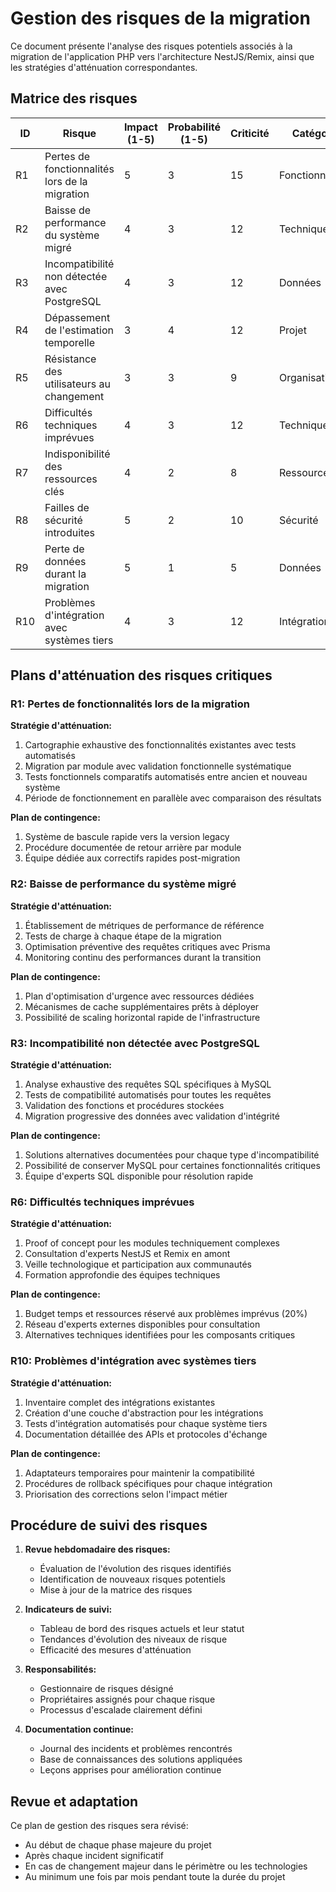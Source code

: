 # Gestion des risques de la migration

Ce document présente l'analyse des risques potentiels associés à la migration de l'application PHP vers l'architecture NestJS/Remix, ainsi que les stratégies d'atténuation correspondantes.

## Matrice des risques

| ID | Risque | Impact (1-5) | Probabilité (1-5) | Criticité | Catégorie |
|----|--------|--------------|-------------------|-----------|-----------|
| R1 | Pertes de fonctionnalités lors de la migration | 5 | 3 | 15 | Fonctionnel |
| R2 | Baisse de performance du système migré | 4 | 3 | 12 | Technique |
| R3 | Incompatibilité non détectée avec PostgreSQL | 4 | 3 | 12 | Données |
| R4 | Dépassement de l'estimation temporelle | 3 | 4 | 12 | Projet |
| R5 | Résistance des utilisateurs au changement | 3 | 3 | 9 | Organisationnel |
| R6 | Difficultés techniques imprévues | 4 | 3 | 12 | Technique |
| R7 | Indisponibilité des ressources clés | 4 | 2 | 8 | Ressources |
| R8 | Failles de sécurité introduites | 5 | 2 | 10 | Sécurité |
| R9 | Perte de données durant la migration | 5 | 1 | 5 | Données |
| R10 | Problèmes d'intégration avec systèmes tiers | 4 | 3 | 12 | Intégration |

## Plans d'atténuation des risques critiques

### R1: Pertes de fonctionnalités lors de la migration

**Stratégie d'atténuation:**
1. Cartographie exhaustive des fonctionnalités existantes avec tests automatisés
2. Migration par module avec validation fonctionnelle systématique
3. Tests fonctionnels comparatifs automatisés entre ancien et nouveau système
4. Période de fonctionnement en parallèle avec comparaison des résultats

**Plan de contingence:**
1. Système de bascule rapide vers la version legacy
2. Procédure documentée de retour arrière par module
3. Équipe dédiée aux correctifs rapides post-migration

### R2: Baisse de performance du système migré

**Stratégie d'atténuation:**
1. Établissement de métriques de performance de référence
2. Tests de charge à chaque étape de la migration
3. Optimisation préventive des requêtes critiques avec Prisma
4. Monitoring continu des performances durant la transition

**Plan de contingence:**
1. Plan d'optimisation d'urgence avec ressources dédiées
2. Mécanismes de cache supplémentaires prêts à déployer
3. Possibilité de scaling horizontal rapide de l'infrastructure

### R3: Incompatibilité non détectée avec PostgreSQL

**Stratégie d'atténuation:**
1. Analyse exhaustive des requêtes SQL spécifiques à MySQL
2. Tests de compatibilité automatisés pour toutes les requêtes
3. Validation des fonctions et procédures stockées
4. Migration progressive des données avec validation d'intégrité

**Plan de contingence:**
1. Solutions alternatives documentées pour chaque type d'incompatibilité
2. Possibilité de conserver MySQL pour certaines fonctionnalités critiques
3. Équipe d'experts SQL disponible pour résolution rapide

### R6: Difficultés techniques imprévues

**Stratégie d'atténuation:**
1. Proof of concept pour les modules techniquement complexes
2. Consultation d'experts NestJS et Remix en amont
3. Veille technologique et participation aux communautés
4. Formation approfondie des équipes techniques

**Plan de contingence:**
1. Budget temps et ressources réservé aux problèmes imprévus (20%)
2. Réseau d'experts externes disponibles pour consultation
3. Alternatives techniques identifiées pour les composants critiques

### R10: Problèmes d'intégration avec systèmes tiers

**Stratégie d'atténuation:**
1. Inventaire complet des intégrations existantes
2. Création d'une couche d'abstraction pour les intégrations
3. Tests d'intégration automatisés pour chaque système tiers
4. Documentation détaillée des APIs et protocoles d'échange

**Plan de contingence:**
1. Adaptateurs temporaires pour maintenir la compatibilité
2. Procédures de rollback spécifiques pour chaque intégration
3. Priorisation des corrections selon l'impact métier

## Procédure de suivi des risques

1. **Revue hebdomadaire des risques:**
   - Évaluation de l'évolution des risques identifiés
   - Identification de nouveaux risques potentiels
   - Mise à jour de la matrice des risques

2. **Indicateurs de suivi:**
   - Tableau de bord des risques actuels et leur statut
   - Tendances d'évolution des niveaux de risque
   - Efficacité des mesures d'atténuation

3. **Responsabilités:**
   - Gestionnaire de risques désigné
   - Propriétaires assignés pour chaque risque
   - Processus d'escalade clairement défini

4. **Documentation continue:**
   - Journal des incidents et problèmes rencontrés
   - Base de connaissances des solutions appliquées
   - Leçons apprises pour amélioration continue

## Revue et adaptation

Ce plan de gestion des risques sera révisé:
- Au début de chaque phase majeure du projet
- Après chaque incident significatif
- En cas de changement majeur dans le périmètre ou les technologies
- Au minimum une fois par mois pendant toute la durée du projet